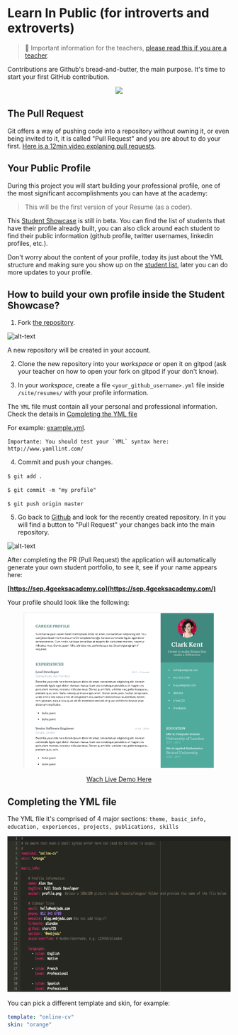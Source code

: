 # Learn In Public (for introverts and extroverts)

> 🚨 Important information for the teachers, [please read this if you are a teacher](./TEACHERS_INSTRUCTIONS.md).

Contributions are Github's bread-and-butter, the main purpose. It's time to start your first GitHub contribution. 

<p align="center"><img src="https://github.com/4GeeksAcademy/learn-in-public/blob/master/resume.png?raw=true" height="400" /></p>
 
## The Pull Request

Git offers a way of pushing code into a repository without owning it, or even being invited to it, it is called "Pull Request" and you are about to do your first. [Here is a 12min video explaning pull requests](https://www.youtube.com/watch?v=_NrSWLQsDL4).

## Your Public Profile
  
During this project you will start building your professional profile, one of the most significant accomplishments you can have at the academy:

> This will be the first version of your Resume (as a coder).
  
This [Student Showcase](https://sep.4geeksacademy.com/) is still in beta. You can find the list of students that have their profile already built, you can also click around each student to find their public information (github profile, twitter usernames, linkedin profiles, etc.).
  
Don't worry about the content of your profile, today its just about the YML structure and making sure you show up on the [student list](https://sep.4geeksacademy.com/), later you can do more updates to your profile.

## How to build your own profile inside the Student Showcase?

1. Fork [the repository](https://github.com/4GeeksAcademy/About-4Geeks-Academy).

  ![alt-text](https://github-images.s3.amazonaws.com/help/bootcamp/Bootcamp-Fork.png)
  
  A new repository will be created in your account.
  
2. Clone the new repository into your *workspace* or open it on gitpod (ask your teacher on how to open your fork on gitpod if your don't know).
  
3. In your *workspace*, create a file `<your_github_username>.yml` file inside `/site/resumes/` with your profile information. 

  The `YML` file must contain all your personal and professional information. Check the details in [Completing the YML file](#completing-the-yml-file)
  
  For example: [example.yml](https://github.com/4GeeksAcademy/About-4Geeks-Academy/blob/master/site/resumes/example.yml).
  
  ```
  Importante: You should test your `YML` syntax here: http://www.yamllint.com/
  ```

4. Commit and push your changes.

  `$ git add .`
  
  `$ git commit -m "my profile"`
  
  `$ git push origin master`
  

5. Go back to [Github](https://github.com) and look for the recently created repository. In it you will find a button to "Pull Request" your changes back into the main repository.

  ![alt-text](https://github-images.s3.amazonaws.com/help/pull_requests/recently_pushed_branch.png)


After completing the PR (Pull Request) the application will automatically generate your own student portfolio, to see it, see if your name appears here: 

**[https://sep.4geeksacademy.co](https://sep.4geeksacademy.com/)**

Your profile should look like the following:

<p align="center">
  <img height="350" src="https://github.com/4GeeksAcademy/About-4Geeks-Academy/blob/master/site/static/preview.png?raw=true">
</p>

<p align="center">
  <a href="https://sep.4geeksacademy.com/84mulville/profile?lang=en&theme=white" target="_blank">Wach Live Demo Here</a>
</p>

## Completing the YML file

The YML file it's comprised of 4 major sections: `theme, basic_info, education, experiences, projects, publications, skills`


<p align="center">
  <img height="350" src="https://github.com/4GeeksAcademy/About-4Geeks-Academy/blob/master/site/static/yml.png?raw=true">
</p>

You can pick a different template and skin, for example:

```yml
template: "online-cv"
skin: "orange"
```
